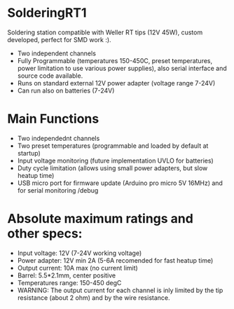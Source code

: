 # SolderingRT1

Soldering station compatible with Weller RT tips (12V 45W), custom developed, perfect for SMD work :).
- Two independent channels
- Fully Programmable (temperatures 150-450C, preset temperatures, power limitation to use various power supplies), also serial interface and source code available.
- Runs on standard external 12V power adapter (voltage range 7-24V)
- Can run also on batteries (7-24V)

# Main Functions
- Two independednt channels
- Two preset temperatures (programmable and loaded by default at startup)
- Input voltage monitoring (future implementation UVLO for batteries)
- Duty cycle limitation (allows using small power adapters, but slow heatup time)
- USB micro port for firmware update (Arduino pro micro 5V 16MHz) and for serial monitoring /debug

# Absolute maximum ratings and other specs:

- Input voltage: 		12V (7-24V working voltage)
- Power adapter:        12V min 2A (5-6A recomended for fast heatup time)
- Output current:		10A max (no current limit)
- Barrel:		        5.5*2.1mm, center positive
- Temperatures range:	150-450 degC
- WARNING: The output current for each channel is inly limited by the tip resistance (about 2 ohm) and by the wire resistance.

